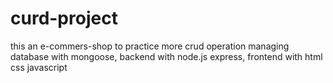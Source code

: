 # curd-project

this an e-commers-shop to practice more crud operation managing database with mongoose, backend with node.js express, frontend with html css javascript
